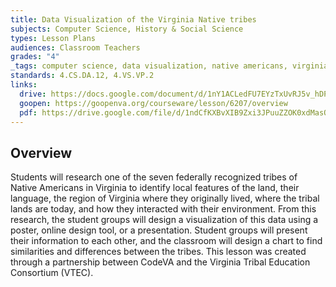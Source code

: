 ```yaml
---
title: Data Visualization of the Virginia Native tribes
subjects: Computer Science, History & Social Science
types: Lesson Plans
audiences: Classroom Teachers
grades: "4"
_tags: computer science, data visualization, native americans, virginia native tribes, virginia studies
standards: 4.CS.DA.12, 4.VS.VP.2
links:
  drive: https://docs.google.com/document/d/1nY1ACLedFU7EYzTxUvRJ5v_hDPlbfNcBBwNhFL-enr8/edit#heading=h.joty0v63l5oi
  goopen: https://goopenva.org/courseware/lesson/6207/overview
  pdf: https://drive.google.com/file/d/1ndCfKXBvXIB9Zxi3JPuuZZOK0xdMasOl/view?usp=drive_link
---
```


## Overview

Students will research one of the seven federally recognized tribes of Native Americans in Virginia to identify local features of the land, their language, the region of Virginia where they originally lived, where the tribal lands are today, and how they interacted with their environment. From this research, the student groups will design a visualization of this data using a poster, online design tool, or a presentation. Student groups will present their information to each other, and the classroom will design a chart to find similarities and differences between the tribes. This lesson was created through a partnership between CodeVA and the Virginia Tribal Education Consortium (VTEC). 
